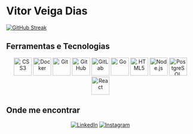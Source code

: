 # Vitor Veiga Dias
[![GitHub Streak](https://streak-stats.demolab.com?user=Vitor-Veiga-Dias&theme=radical&hide_border=true&border_radius=5.6&date_format=M%20j%5B%2C%20Y%5D&mode=weekly&card_width=1200)](https://git.io/streak-stats)
## Ferramentas e Tecnologias

<p align="center">
  <img src="https://cdn.jsdelivr.net/gh/devicons/devicon/icons/css3/css3-original.svg" alt="CSS3" width="48px" />
  <img src="https://cdn.jsdelivr.net/gh/devicons/devicon/icons/docker/docker-original.svg" alt="Docker" width="48px"/>
  <img src="https://cdn.jsdelivr.net/gh/devicons/devicon/icons/git/git-original.svg" alt="Git" width="48px" />
  <img src="https://cdn.jsdelivr.net/gh/devicons/devicon/icons/github/github-original.svg" alt="GitHub" width="48px"/>
  <img src="https://cdn.jsdelivr.net/gh/devicons/devicon/icons/gitlab/gitlab-original.svg" alt="GitLab" width="48px" />
  <img src="https://cdn.jsdelivr.net/gh/devicons/devicon/icons/go/go-original.svg" alt="Go" width="48px"/>
  <img src="https://cdn.jsdelivr.net/gh/devicons/devicon/icons/html5/html5-original.svg" alt="HTML5" width="48px"/>
  <img src="https://cdn.jsdelivr.net/gh/devicons/devicon/icons/nodejs/nodejs-original.svg" alt="Node.js" width="48px"/>
  <img src="https://cdn.jsdelivr.net/gh/devicons/devicon/icons/postgresql/postgresql-original.svg" alt="PostgreSQL" width="48px"/>
  <img src="https://cdn.jsdelivr.net/gh/devicons/devicon/icons/react/react-original.svg" alt="React" width="48px" />
</p>

## Onde me encontrar

<p align="center">
  <a href="https://www.linkedin.com/in/vitor-veiga-dias-5757641a1/"><img src="https://img.shields.io/badge/linkedin-%230077B5.svg?&style=for-the-badge&logo=linkedin&logoColor=white" alt="LinkedIn" /></a>
  <a href="https://www.instagram.com/vitorvdias/"><img src="https://img.shields.io/badge/instagram-%23E4405F.svg?&style=for-the-badge&logo=instagram&logoColor=white" alt="Instagram" /></a>
</p>
